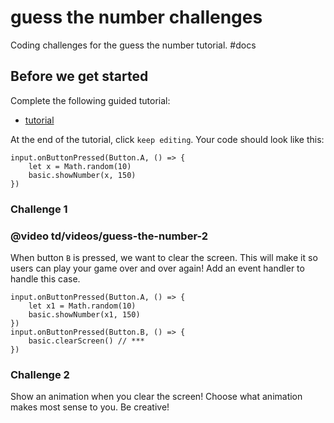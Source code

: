 # guess the number challenges

Coding challenges for the guess the number tutorial. #docs

## Before we get started

Complete the following guided tutorial:

* [tutorial](/microbit/lessons/guess-the-number/tutorial)

At the end of the tutorial, click `keep editing`. Your code should look like this:

```
input.onButtonPressed(Button.A, () => {
    let x = Math.random(10)
    basic.showNumber(x, 150)
})
```

### Challenge 1

### @video td/videos/guess-the-number-2

When button `B` is pressed, we want to clear the screen. This will make it so users can play your game over and over again! Add an event handler to handle this case.

```
input.onButtonPressed(Button.A, () => {
    let x1 = Math.random(10)
    basic.showNumber(x1, 150)
})
input.onButtonPressed(Button.B, () => {
    basic.clearScreen() // ***
})
```

### Challenge 2

Show an animation when you clear the screen! Choose what animation makes most sense to you. Be creative!

